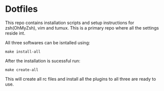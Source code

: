 # Dotfiles

This repo contains installation scripts and setup instructions for zsh(OhMyZsh), vim and tumux. This is a primary repo where all the settings reside int.

All three softwares can be isntalled using:

```
make install-all
```

After the installation is sucessful run:

```
make create-all
```

This will create all rc files and install all the plugins to all three are ready to use.
